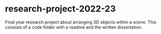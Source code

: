 # research-project-2022-23
Final year research project about arranging 3D objects within a scene. This consists of a code folder with a readme and the written dissertation. 
